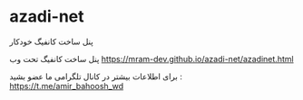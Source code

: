 # azadi-net
پنل ساخت کانفیگ خودکار

پنل ساخت کانفیگ تحت وب https://mram-dev.github.io/azadi-net/azadinet.html

برای اطلاعات بیشتر در کانال تلگرامی ما عضو بشید : https://t.me/amir_bahoosh_wd
